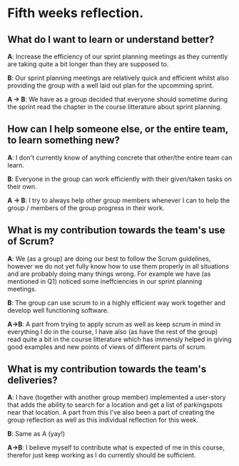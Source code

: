 # Fifth weeks reflection.

## What do I want to learn or understand better?

**A**: Increase the efficiency of our sprint planning meetings as they currently are taking quite a bit longer than they are supposed to.

**B**: Our sprint planning meetings are relatively quick and efficient whilst also providing the group with a well laid out plan for the upcomming sprint.

**A -> B**: We have as a group decided that everyone should sometime during the sprint read the chapter in the course litterature about sprint planning.
 
## How can I help someone else, or the entire team, to learn something new?

**A**: I don't currently know of anything concrete that other/the entire team can learn. 

**B**: Everyone in the group can work efficiently with their given/taken tasks on their own.

**A -> B**: I try to always help other group members whenever I can to help the group / members of the group progress in their work.

## What is my contribution towards the team's use of Scrum?

**A**: We (as a group) are doing our best to follow the Scrum guidelines, however we do not yet fully know how to use them properly in all situations and are probably doing many things wrong. For example we have (as mentioned in Q1) noticed some ineffciencies in our sprint planning meetings.

**B**: The group can use scrum to in a highly efficient way work together and develop well functioning software.

**A->B**: A part from trying to apply scrum as well as keep scrum in mind in everything I do in the course, I have also (as have the rest of the group) read quite a bit in the course litterature which has immensly helped in giving good examples and new points of views of different parts of scrum.

## What is my contribution towards the team's deliveries?

**A**: I have (together with another group member) implemented a user-story that adds the ability to search for a location and get a list of parkingspots near that location. A part from this I've also been a part of creating the group reflection as well as this individual reflection for this week.

**B**: Same as A (yay!)

**A->B**: I believe myself to contribute what is expected of me in this course, therefor just keep working as I do currently should be sufficient.

